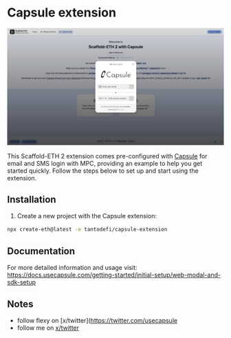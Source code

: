 # Capsule extension

![alt text](./capsule.jpeg)

This Scaffold-ETH 2 extension comes pre-configured with [Capsule](https://usecapsule.com/) for email and SMS login with MPC, providing an example to help you get started quickly. Follow the steps below to set up and start using the extension.

## Installation

1. Create a new project with the Capsule extension:

```bash
npx create-eth@latest -e tantodefi/capsule-extension
```

## Documentation

For more detailed information and usage visit: https://docs.usecapsule.com/getting-started/initial-setup/web-modal-and-sdk-setup

## Notes

- follow flexy on [x/twitter](https://twitter.com/usecapsule
- follow me on [x/twitter](https://x.com/tantodefi)
